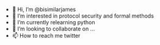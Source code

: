 - 👋 Hi, I’m @bisimilarjames
- 👀 I’m interested in protocol security and formal methods
- 🌱 I’m currently relearning python
- 💞️ I’m looking to collaborate on ...
- 📫 How to reach me twitter

<!---
bisimilarjames/bisimilarjames is a ✨ special ✨ repository because its `README.md` (this file) appears on your GitHub profile.
You can click the Preview link to take a look at your changes.
--->
